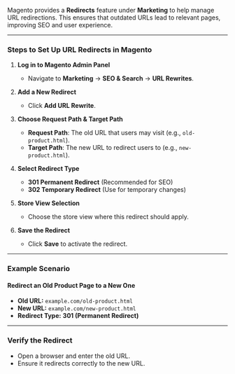 
Magento provides a **Redirects** feature under **Marketing** to help manage URL redirections. This ensures that outdated URLs lead to relevant pages, improving SEO and user experience.

---

### **Steps to Set Up URL Redirects in Magento**

1. **Log in to Magento Admin Panel**
    
    - Navigate to **Marketing** → **SEO & Search** → **URL Rewrites**.
2. **Add a New Redirect**
    
    - Click **Add URL Rewrite**.
3. **Choose Request Path & Target Path**
    
    - **Request Path**: The old URL that users may visit (e.g., `old-product.html`).
    - **Target Path**: The new URL to redirect users to (e.g., `new-product.html`).
4. **Select Redirect Type**
    
    - **301 Permanent Redirect** (Recommended for SEO)
    - **302 Temporary Redirect** (Use for temporary changes)
5. **Store View Selection**
    
    - Choose the store view where this redirect should apply.
6. **Save the Redirect**
    
    - Click **Save** to activate the redirect.

---

### **Example Scenario**

#### **Redirect an Old Product Page to a New One**

- **Old URL:** `example.com/old-product.html`
- **New URL:** `example.com/new-product.html`
- **Redirect Type:** **301 (Permanent Redirect)**

---

### **Verify the Redirect**

- Open a browser and enter the old URL.
- Ensure it redirects correctly to the new URL.